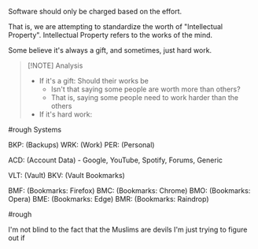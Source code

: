 Software should only be charged based on the effort.

That is, we are attempting to standardize the worth of "Intellectual Property".
Intellectual Property refers to the works of the mind.

Some believe it's always a gift, and sometimes, just hard work.


> [!NOTE] Analysis
> - If it's a gift: Should their works be
> 	- Isn't that saying some people are worth more than others?
> 	- That is, saying some people need to work harder than the others
> - If it's hard work:

#rough Systems

BKP: (Backups)
WRK: (Work)
PER: (Personal)

ACD: (Account Data) - Google, YouTube, Spotify, Forums, Generic

VLT: (Vault)
BKV: (Vault Bookmarks)

BMF: (Bookmarks: Firefox)
BMC: (Bookmarks: Chrome)
BMO: (Bookmarks: Opera)
BME: (Bookmarks: Edge)
BMR: (Bookmarks: Raindrop)

#rough 

I'm not blind to the fact that the Muslims are devils
I'm just trying to figure out if